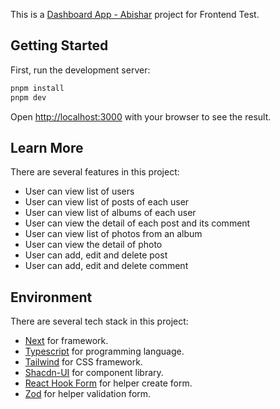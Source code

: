 This is a [Dashboard App - Abishar](https://axa-internal-dashboard.vercel.app/) project for Frontend Test.

## Getting Started

First, run the development server:

```bash
pnpm install
pnpm dev
```

Open [http://localhost:3000](http://localhost:3000) with your browser to see the result.

## Learn More

There are several features in this project:

- User can view list of users
- User can view list of posts of each user
- User can view list of albums of each user
- User can view the detail of each post and its comment
- User can view list of photos from an album
- User can view the detail of photo
- User can add, edit and delete post
- User can add, edit and delete comment

## Environment

There are several tech stack in this project:

- [Next](https://nextjs.org/) for framework.
- [Typescript](https://www.typescriptlang.org/) for programming language.
- [Tailwind](https://tailwindcss.com/) for CSS framework.
- [Shacdn-UI](https://ui.shadcn.com/) for component library.
- [React Hook Form](https://react-hook-form.com/) for helper create form.
- [Zod](https://zod.dev/) for helper validation form.

